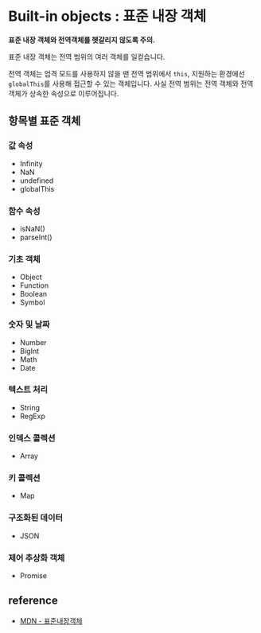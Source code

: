 # Built-in objects : 표준 내장 객체

**표준 내장 객체와 전역객체를 헷갈리지 않도록 주의.**

표준 내장 객체는 전역 범위의 여러 객체를 일컫습니다.

전역 객체는 엄격 모드를 사용하지 않을 땐 전역 범위에서 `this`, 지원하는 환경에선 `globalThis`를 사용해 접근할 수 있는 객체입니다. 사실 전역 범위는 전역 객체와 전역 객체가 상속한 속성으로 이루어집니다.

## 항목별 표준 객체

### 값 속성

- Infinity
- NaN
- undefined
- globalThis

### 함수 속성

- isNaN()
- parseInt()

### 기초 객체

- Object
- Function
- Boolean
- Symbol

### 숫자 및 날짜

- Number
- BigInt
- Math
- Date

### 텍스트 처리

- String
- RegExp

### 인덱스 콜렉션

- Array

### 키 콜렉션

- Map

### 구조화된 데이터

- JSON

### 제어 추상화 객체

- Promise

## reference

- [MDN - 표준내장객체](https://developer.mozilla.org/ko/docs/Web/JavaScript/Reference/Global_Objects)
